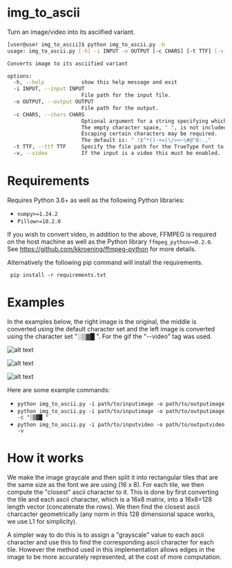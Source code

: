 # img_to_ascii
Turn an image/video into its asciified variant.
```sh
[user@user img_to_ascii]$ python img_to_ascii.py -h
usage: img_to_ascii.py [-h] -i INPUT -o OUTPUT [-c CHARS] [-t TTF] [-v]

Converts image to its asciified variant

options:
  -h, --help            show this help message and exit
  -i INPUT, --input INPUT
                        File path for the input file.
  -o OUTPUT, --output OUTPUT
                        File path for the output.
  -c CHARS, --chars CHARS
                        Optional argument for a string specifying which ascii characters are permitted.
                        The empty character space, " ", is not included by unless specified.
                        Escaping certain characters may be required.
                        The default is: " !$^*()-+=|\/><~\#@^8:.,"
  -t TTF, --ttf TTF     Specify the file path for the TrueType Font to be used. The default font used is "dejavu-sans-mono".
  -v, --video           If the input is a video this must be enabled.
```
# Requirements
Requires Python 3.6+ as well as the following Python libraries:
* ```numpy>=1.24.2```
* ```Pillow>=10.2.0```

If you wish to convert video, in addition to the above, FFMPEG is required on the host machine as well as the Python library ```ffmpeg_python>=0.2.0```. See https://github.com/kkroening/ffmpeg-python for more details.

Alternatively the following pip command will install the requirements.

``` pip install -r requirements.txt```


# Examples
In the examples below, the right image is the original, the middle is converted using the default character set and the left image is converted using the character set "░▒▓█ ". For the gif the "--video" tag was used.


![alt text](Examples/example1.png "Mic Man")

![alt text](Examples/example2.png "Tux")

![alt text](Examples/example3.gif "Tesseract")

Here are some example commands:

* ```python img_to_ascii.py -i path/to/inputimage -o path/to/outputimage```
* ```python img_to_ascii.py -i path/to/inputimage -o path/to/outputimage -c "░▒▓█ "```
* ```python img_to_ascii.py -i path/to/inputvideo -o path/to/outputvideo -v```

# How it works
We make the image graycale and then split it into rectangular tiles that are the same size as the font we are using (16 x 8). For each tile, we then compute the "closest" ascii character to it. This is done by first converting the tile and each ascii character, which is a 16x8 matrix, into a 16x8=128 length vector (concatenate the rows). We then find the closest ascii charcacter geometrically (any norm in this 128 dimensional space works, we use L1 for simplicity).

A simpler way to do this is to assign a "grayscale" value to each ascii character and use this to find the corresponding ascii character for each tile. However the method used in this implementation allows edges in the image to be more accurately represented, at the cost of more computation.
